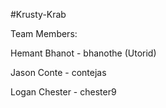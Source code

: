 #Krusty-Krab

Team Members:

Hemant Bhanot - bhanothe (Utorid)

Jason Conte - contejas

Logan Chester - chester9
